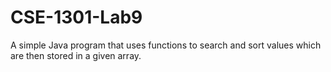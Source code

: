 # CSE-1301-Lab9
A  simple Java program that uses functions to search and sort values which are then stored in a given array.
